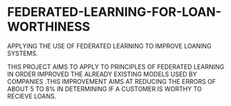 # FEDERATED-LEARNING-FOR-LOAN-WORTHINESS
APPLYING THE USE OF FEDERATED LEARNING TO IMPROVE LOANING SYSTEMS.

THIS PROJECT AIMS TO APPLY TO PRINCIPLES OF FEDERATED LEARNING IN ORDER IMPROVED THE ALREADY EXISTING MODELS USED BY COMPANIES .THIS IMPROVEMENT AIMS AT REDUCING THE ERRORS OF ABOUT 5 TO 8% IN DETERMINING IF A CUSTOMER IS WORTHY TO RECIEVE LOANS.
